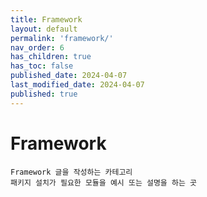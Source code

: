 ```yaml
---
title: Framework
layout: default
permalink: 'framework/'
nav_order: 6
has_children: true
has_toc: false
published_date: 2024-04-07
last_modified_date: 2024-04-07
published: true
---
```


# Framework

`Framework 글을 작성하는 카테고리`<br>
`패키지 설치가 필요한 모듈을 예시 또는 설명을 하는 곳`